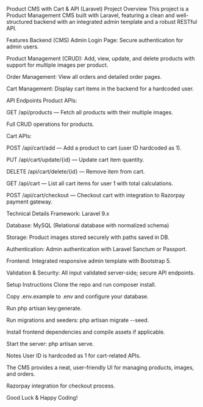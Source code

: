 Product CMS with Cart & API (Laravel)
Project Overview
This project is a Product Management CMS built with Laravel, featuring a clean and well-structured backend with an integrated admin template and a robust RESTful API.

Features
Backend (CMS)
Admin Login Page: Secure authentication for admin users.

Product Management (CRUD): Add, view, update, and delete products with support for multiple images per product.

Order Management: View all orders and detailed order pages.

Cart Management: Display cart items in the backend for a hardcoded user.

API Endpoints
Product APIs:

GET /api/products — Fetch all products with their multiple images.

Full CRUD operations for products.

Cart APIs:

POST /api/cart/add — Add a product to cart (user ID hardcoded as 1).

PUT /api/cart/update/{id} — Update cart item quantity.

DELETE /api/cart/delete/{id} — Remove item from cart.

GET /api/cart — List all cart items for user 1 with total calculations.

POST /api/cart/checkout — Checkout cart with integration to Razorpay payment gateway.

Technical Details
Framework: Laravel 9.x

Database: MySQL (Relational database with normalized schema)

Storage: Product images stored securely with paths saved in DB.

Authentication: Admin authentication with Laravel Sanctum or Passport.

Frontend: Integrated responsive admin template with Bootstrap 5.

Validation & Security: All input validated server-side; secure API endpoints.

Setup Instructions
Clone the repo and run composer install.

Copy .env.example to .env and configure your database.

Run php artisan key:generate.

Run migrations and seeders: php artisan migrate --seed.

Install frontend dependencies and compile assets if applicable.

Start the server: php artisan serve.

Notes
User ID is hardcoded as 1 for cart-related APIs.

The CMS provides a neat, user-friendly UI for managing products, images, and orders.

Razorpay integration for checkout process.

Good Luck & Happy Coding!
